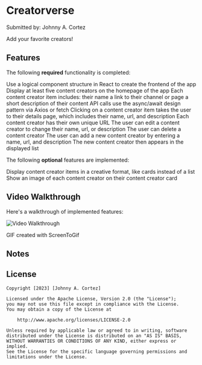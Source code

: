 # Creatorverse

Submitted by: Johnny A. Cortez

Add your favorite creators!

## Features

The following **required** functionality is completed:

Use a logical component structure in React to create the frontend of the app
Display at least five content creators on the homepage of the app
Each content creator item includes:
their name 
a link to their channel or page
a short description of their content
API calls use the async/await design pattern via Axios or fetch
Clicking on a content creator item takes the user to their details page, which includes their name, url, and description
Each content creator has their own unique URL
The user can edit a content creator to change their name, url, or description
The user can delete a content creator
The user can add a new content creator by entering a name, url, and description
The new content creator then appears in the displayed list

The following **optional** features are implemented:

Display content creator items in a creative format, like cards instead of a list
Show an image of each content creator on their content creator card

## Video Walkthrough

Here's a walkthrough of implemented features:

<img src='creatorverse.gif' title='Video Walkthrough' width='' alt='Video Walkthrough' />

GIF created with ScreenToGif

## Notes

## License

    Copyright [2023] [Johnny A. Cortez]

    Licensed under the Apache License, Version 2.0 (the "License");
    you may not use this file except in compliance with the License.
    You may obtain a copy of the License at

        http://www.apache.org/licenses/LICENSE-2.0

    Unless required by applicable law or agreed to in writing, software
    distributed under the License is distributed on an "AS IS" BASIS,
    WITHOUT WARRANTIES OR CONDITIONS OF ANY KIND, either express or implied.
    See the License for the specific language governing permissions and
    limitations under the License.
